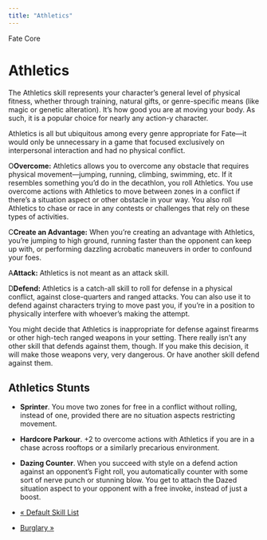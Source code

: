 ```yaml
---
title: "Athletics"
---
```

    
Fate Core

#  Athletics

The Athletics skill represents your character’s general level of physical
fitness, whether through training, natural gifts, or genre-specific means
(like magic or genetic alteration). It’s how good you are at moving your body.
As such, it is a popular choice for nearly any action-y character.

Athletics is all but ubiquitous among every genre appropriate for Fate—it
would only be unnecessary in a game that focused exclusively on interpersonal
interaction and had no physical conflict.

<span class="fate_font">O</span>**Overcome:** Athletics allows you to overcome any
obstacle that requires physical movement—jumping, running, climbing, swimming,
etc. If it resembles something you’d do in the decathlon, you roll Athletics.
You use overcome actions with Athletics to move between zones in a conflict if
there’s a situation aspect or other obstacle in your way. You also roll
Athletics to chase or race in any contests or challenges that rely on these
types of activities.

<span class="fate_font">C</span>**Create an Advantage:** When you’re creating an
advantage with Athletics, you’re jumping to high ground, running faster than
the opponent can keep up with, or performing dazzling acrobatic maneuvers in
order to confound your foes.

<span class="fate_font">A</span>**Attack:** Athletics is not meant as an attack skill.

<span class="fate_font">D</span>**Defend:** Athletics is a catch-all skill to roll for
defense in a physical conflict, against close-quarters and ranged attacks. You
can also use it to defend against characters trying to move past you, if
you’re in a position to physically interfere with whoever’s making the
attempt.

You might decide that Athletics is inappropriate for defense against firearms
or other high-tech ranged weapons in your setting. There really isn’t any
other skill that defends against them, though. If you make this decision, it
will make those weapons very, very dangerous. Or have another skill defend
against them.

## Athletics Stunts

  * **Sprinter**. You move two zones for free in a conflict without rolling, instead of one, provided there are no situation aspects restricting movement.
  * **Hardcore Parkour**. +2 to overcome actions with Athletics if you are in a chase across rooftops or a similarly precarious environment.
  * **Dazing Counter**. When you succeed with style on a defend action against an opponent’s Fight roll, you automatically counter with some sort of nerve punch or stunning blow. You get to attach the Dazed situation aspect to your opponent with a free invoke, instead of just a boost.

  * [« Default Skill List](/fate-core/default-skill-list)
  * [Burglary »](/fate-core/burglary)

